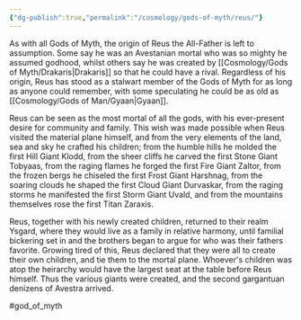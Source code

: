 ```yaml
---
{"dg-publish":true,"permalink":"/cosmology/gods-of-myth/reus/"}
---
```


As with all Gods of Myth, the origin of Reus the All-Father is left to assumption. Some say he was an Avestanian mortal who was so mighty he assumed godhood, whilst others say he was created by [[Cosmology/Gods of Myth/Drakaris\|Drakaris]] so that he could have a rival. Regardless of his origin, Reus has stood as a stalwart member of the Gods of Myth for as long as anyone could remember, with some speculating he could be as old as [[Cosmology/Gods of Man/Gyaan\|Gyaan]].

Reus can be seen as the most mortal of all the gods, with his ever-present desire for community and family. This wish was made possible when Reus visited the material plane himself, and from the very elements of the land, sea and sky he crafted his children; from the humble hills he molded the first Hill Giant Klodd, from the sheer cliffs he carved the first Stone Giant Tobyaas, from the raging flames he forged the first Fire Giant Zaltor, from the frozen bergs he chiseled the first Frost Giant Harshnag, from the soaring clouds he shaped the first Cloud Giant Durvaskar, from the raging storms he manifested the first Storm Giant Uvald, and from the mountains themselves rose the first Titan Zaraxis.

Reus, together with his newly created children, returned to their realm Ysgard, where they would live as a family in relative harmony, until familial bickering set in and the brothers began to argue for who was their fathers favorite. Growing tired of this, Reus declared that they were all to create their own children, and tie them to the mortal plane. Whoever's children was atop the heirarchy would have the largest seat at the table before Reus himself. Thus the various giants were created, and the second gargantuan denizens of Avestra arrived.

#god_of_myth